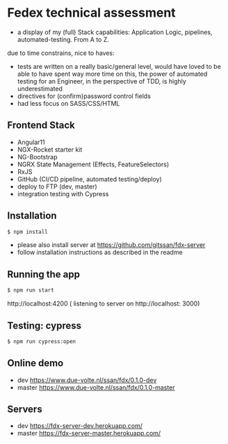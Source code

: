 # Fedex technical assessment

- a display of my (full) Stack capabilities: Application Logic, pipelines, automated-testing. From A to Z.

due to time constrains, nice to haves:

- tests are written on a really basic/general level, would have loved to be able to have spent way more time on this, the power of automated testing for an Engineer, in the perspective of TDD, is highly underestimated
- directives for (confirm)password control fields
- had less focus on SASS/CSS/HTML

## Frontend Stack

- Angular11
- NGX-Rocket starter kit
- NG-Bootstrap
- NGRX State Management (Effects, FeatureSelectors)
- RxJS
- GitHub (CI/CD pipeline, automated testing/deploy)
- deploy to FTP (dev, master)
- integration testing with Cypress

## Installation

```bash
$ npm install
```

- please also install server at https://github.com/gitssan/fdx-server
- follow installation instructions as described in the readme

## Running the app

```bash
$ npm run start
```

http://localhost:4200
( listening to server on http://localhost: 3000)

## Testing: cypress

```bash
$ npm run cypress:open
```

## Online demo

- dev https://www.due-volte.nl/ssan/fdx/0.1.0-dev
- master https://www.due-volte.nl/ssan/fdx/0.1.0-master

## Servers

- dev https://fdx-server-dev.herokuapp.com/
- master https://fdx-server-master.herokuapp.com/
